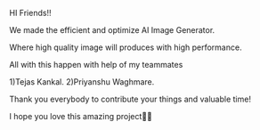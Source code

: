 HI Friends!!

We made the efficient and optimize AI Image Generator.

Where high quality image will produces with high performance.

All with this happen with help of my teammates 

1)Tejas Kankal.
2)Priyanshu Waghmare.

Thank you everybody to contribute your things and valuable time!


I hope you love this amazing project🧑‍💻
